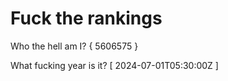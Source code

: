 # Fuck the rankings

Who the hell am I?
{ 5606575 }

What fucking year is it?
[ 2024-07-01T05:30:00Z ]
